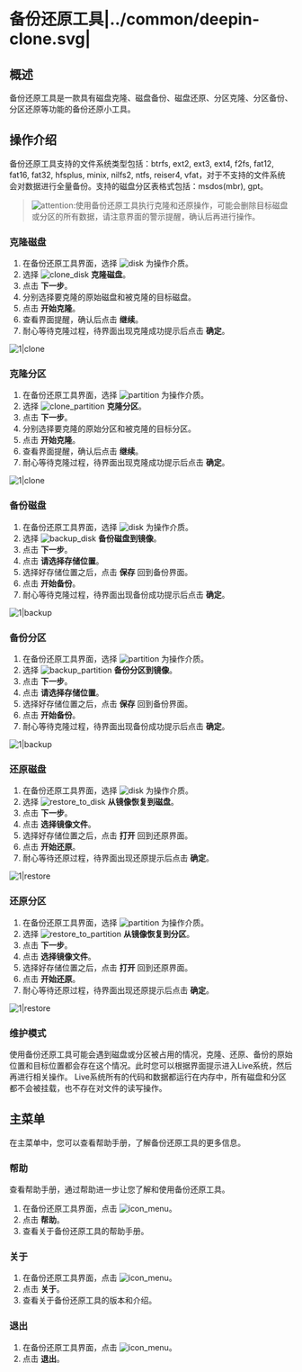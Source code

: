 # 备份还原工具|../common/deepin-clone.svg|

## 概述

备份还原工具是一款具有磁盘克隆、磁盘备份、磁盘还原、分区克隆、分区备份、分区还原等功能的备份还原小工具。

## 操作介绍

备份还原工具支持的文件系统类型包括：btrfs, ext2, ext3, ext4, f2fs, fat12, fat16, fat32, hfsplus, minix, nilfs2, ntfs, reiser4, vfat，对于不支持的文件系统会对数据进行全量备份。支持的磁盘分区表格式包括：msdos(mbr), gpt。

>![attention](icon/attention.svg):使用备份还原工具执行克隆和还原操作，可能会删除目标磁盘或分区的所有数据，请注意界面的警示提醒，确认后再进行操作。

### 克隆磁盘

1.  在备份还原工具界面，选择 ![disk](icon/disk.svg) 为操作介质。
2.  选择 ![clone_disk](icon/clone_disk.svg) **克隆磁盘**。
3.  点击 **下一步**。
4.  分别选择要克隆的原始磁盘和被克隆的目标磁盘。
5.  点击 **开始克隆**。
6.  查看界面提醒，确认后点击 **继续**。
7.  耐心等待克隆过程，待界面出现克隆成功提示后点击 **确定**。

![1|clone](jpg/clone2.jpg)

### 克隆分区

1.  在备份还原工具界面，选择 ![partition](icon/partition.svg) 为操作介质。
2.  选择 ![clone_partition](icon/clone_partition.svg) **克隆分区**。
3.  点击 **下一步**。
4.  分别选择要克隆的原始分区和被克隆的目标分区。
5.  点击 **开始克隆**。
6.  查看界面提醒，确认后点击 **继续**。
7.  耐心等待克隆过程，待界面出现克隆成功提示后点击 **确定**。

![1|clone](jpg/clone4.jpg)

### 备份磁盘

1.  在备份还原工具界面，选择 ![disk](icon/disk.svg) 为操作介质。
2.  选择 ![backup_disk](icon/backup_disk.svg) **备份磁盘到镜像**。
3.  点击 **下一步**。
4.  点击 **请选择存储位置**。
5.  选择好存储位置之后，点击 **保存** 回到备份界面。
6.  点击 **开始备份**。
7.  耐心等待克隆过程，待界面出现备份成功提示后点击 **确定**。

![1|backup](jpg/backup2.jpg)

### 备份分区

1.  在备份还原工具界面，选择 ![partition](icon/partition.svg) 为操作介质。
2.  选择 ![backup_partition](icon/backup_partition.svg) **备份分区到镜像**。
3.  点击 **下一步**。
4.  点击 **请选择存储位置**。
5.  选择好存储位置之后，点击 **保存** 回到备份界面。
6.  点击 **开始备份**。
7.  耐心等待克隆过程，待界面出现备份成功提示后点击 **确定**。

![1|backup](jpg/backup4.jpg)

### 还原磁盘

1.  在备份还原工具界面，选择 ![disk](icon/disk.svg) 为操作介质。
2.  选择 ![restore_to_disk](icon/restore_to_disk.svg) **从镜像恢复到磁盘**。
3.  点击 **下一步**。
4.  点击 **选择镜像文件**。
5.  选择好存储位置之后，点击 **打开** 回到还原界面。
6.  点击 **开始还原**。
7.  耐心等待还原过程，待界面出现还原提示后点击 **确定**。

![1|restore](jpg/restore2.jpg)

### 还原分区

1.  在备份还原工具界面，选择 ![partition](icon/partition.svg) 为操作介质。
2.  选择 ![restore_to_partition](icon/restore_to_partition.svg) **从镜像恢复到分区**。
3.  点击 **下一步**。
4.  点击 **选择镜像文件**。
5.  选择好存储位置之后，点击 **打开** 回到还原界面。
6.  点击 **开始还原**。
7.  耐心等待还原过程，待界面出现还原提示后点击 **确定**。

![1|restore](jpg/restore4.jpg)

### 维护模式

使用备份还原工具可能会遇到磁盘或分区被占用的情况，克隆、还原、备份的原始位置和目标位置都会存在这个情况。此时您可以根据界面提示进入Live系统，然后再进行相关操作。
Live系统所有的代码和数据都运行在内存中，所有磁盘和分区都不会被挂载，也不存在对文件的读写操作。

## 主菜单

在主菜单中，您可以查看帮助手册，了解备份还原工具的更多信息。

### 帮助

查看帮助手册，通过帮助进一步让您了解和使用备份还原工具。

1. 在备份还原工具界面，点击 ![icon_menu](icon/icon_menu.svg)。
2. 点击 **帮助**。
3. 查看关于备份还原工具的帮助手册。

### 关于

1. 在备份还原工具界面，点击 ![icon_menu](icon/icon_menu.svg)。
2. 点击 **关于**。
3. 查看关于备份还原工具的版本和介绍。


### 退出

1. 在备份还原工具界面，点击 ![icon_menu](icon/icon_menu.svg)。
2. 点击 **退出**。

